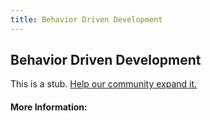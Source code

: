 ```yaml
---
title: Behavior Driven Development
---
```


## Behavior Driven Development

This is a stub. [Help our community expand it.](https://github.com/freeCodeCamp/guide-articles/tree/master/articles/Agile/Behavior-Driven-Development/index.md)

<!-- The article goes here, in GitHub-flavored Markdown. Feel free to add YouTube videos, images, and CodePen/JSBin embeds  -->

#### More Information:
<!-- Please add any articles you think might be helpful to read before writing the article -->


